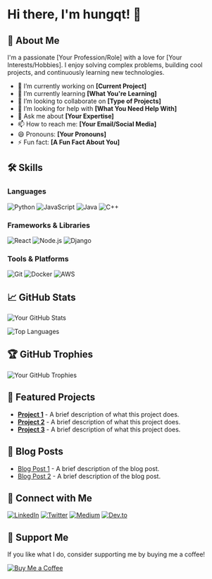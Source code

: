 # Hi there, I'm hungqt! 👋

## 🚀 About Me
I'm a passionate [Your Profession/Role] with a love for [Your Interests/Hobbies]. I enjoy solving complex problems, building cool projects, and continuously learning new technologies.

- 🔭 I’m currently working on **[Current Project]**
- 🌱 I’m currently learning **[What You're Learning]**
- 👯 I’m looking to collaborate on **[Type of Projects]**
- 🤔 I’m looking for help with **[What You Need Help With]**
- 💬 Ask me about **[Your Expertise]**
- 📫 How to reach me: **[Your Email/Social Media]**
- 😄 Pronouns: **[Your Pronouns]**
- ⚡ Fun fact: **[A Fun Fact About You]**

## 🛠️ Skills
### Languages
![Python](https://img.shields.io/badge/-Python-3776AB?logo=python&logoColor=white)
![JavaScript](https://img.shields.io/badge/-JavaScript-F7DF1E?logo=javascript&logoColor=black)
![Java](https://img.shields.io/badge/-Java-007396?logo=java&logoColor=white)
![C++](https://img.shields.io/badge/-C++-00599C?logo=c%2B%2B&logoColor=white)

### Frameworks & Libraries
![React](https://img.shields.io/badge/-React-61DAFB?logo=react&logoColor=black)
![Node.js](https://img.shields.io/badge/-Node.js-339933?logo=node.js&logoColor=white)
![Django](https://img.shields.io/badge/-Django-092E20?logo=django&logoColor=white)

### Tools & Platforms
![Git](https://img.shields.io/badge/-Git-F05032?logo=git&logoColor=white)
![Docker](https://img.shields.io/badge/-Docker-2496ED?logo=docker&logoColor=white)
![AWS](https://img.shields.io/badge/-AWS-232F3E?logo=amazon-aws&logoColor=white)

## 📈 GitHub Stats
![Your GitHub Stats](https://github-readme-stats.vercel.app/api?username=yourusername&show_icons=true&theme=radical)

![Top Languages](https://github-readme-stats.vercel.app/api/top-langs/?username=yourusername&layout=compact&theme=radical)

## 🏆 GitHub Trophies
![Your GitHub Trophies](https://github-profile-trophy.vercel.app/?username=yourusername&theme=radical)

## 📂 Featured Projects
- **[Project 1](https://github.com/yourusername/project1)** - A brief description of what this project does.
- **[Project 2](https://github.com/yourusername/project2)** - A brief description of what this project does.
- **[Project 3](https://github.com/yourusername/project3)** - A brief description of what this project does.

## 📝 Blog Posts
- [Blog Post 1](https://yourblog.com/post1) - A brief description of the blog post.
- [Blog Post 2](https://yourblog.com/post2) - A brief description of the blog post.

## 🤝 Connect with Me
[![LinkedIn](https://img.shields.io/badge/-LinkedIn-0077B5?logo=linkedin&logoColor=white)](https://www.linkedin.com/in/yourprofile/)
[![Twitter](https://img.shields.io/badge/-Twitter-1DA1F2?logo=twitter&logoColor=white)](https://twitter.com/yourhandle)
[![Medium](https://img.shields.io/badge/-Medium-12100E?logo=medium&logoColor=white)](https://medium.com/@yourhandle)
[![Dev.to](https://img.shields.io/badge/-Dev.to-0A0A0A?logo=dev.to&logoColor=white)](https://dev.to/yourhandle)

## 💖 Support Me
If you like what I do, consider supporting me by buying me a coffee!

[![Buy Me a Coffee](https://img.shields.io/badge/-Buy%20Me%20a%20Coffee-FFDD00?logo=buymeacoffee&logoColor=black)](https://www.buymeacoffee.com/yourhandle)
